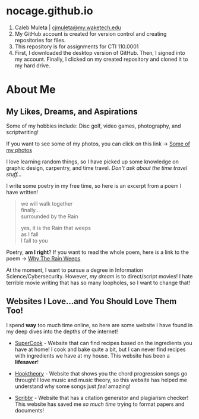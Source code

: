 # nocage.github.io
1. Caleb Muleta | cjmuleta@my.waketech.edu
2. My GitHub account is created for version control and creating repositories for files.
3. This repository is for assignments for CTI 110.0001
4. First, I downloaded the desktop version of GitHub. Then, I signed into my account. Finally, I clicked on my created repository and cloned it to my hard drive. 

# About Me
## My Likes, Dreams, and Aspirations  
Some of my hobbies include: Disc golf, video games, photography, and scriptwriting!

If you want to see some of my photos, you can click on this link →  [Some of my photos](https://unsplash.com/@wulfpeck)

I love learning random things, so I have picked up some knowledge on graphic design, carpentry, and time travel. _Don't ask about the time travel stuff..._

I write some poetry in my free time, so here is an excerpt from a poem I have written!

> we will walk together  
finally…  
surrounded by the Rain   
>
>yes, it is the Rain that weeps  
as I fall  
I fall to you  

Poetry, **am I right**? If you want to read the whole poem, here is a link to the poem → [Why The Rain Weeps](https://docs.google.com/document/d/1MD1UFffUmjvZLgfPa9aRy9p6BnJ2CP9lJoyG5k99EKk/edit?usp=sharing)

At the moment, I want to pursue a degree in Information Science/Cybersecurity. However, _my dream_ is to direct/script movies! I hate terrible movie writing that has so many loopholes, so I want to change that!

## Websites I Love...and You Should Love Them Too!
I spend **way** too much time online, so here are some website I have found in my deep dives into the depths of the internet!  
* [SuperCook](https://www.supercook.com/#/desktop) - Website that can find recipes based on the ingredients you have at home! I cook and bake quite a bit, but I can never find recipes with ingredients we have at my house. This website has been a **lifesaver**!

* [Hooktheory](https://www.hooktheory.com/) - Website that shows you the chord progression songs go through! I love music and music theory, so this website has helped me understand why some songs just _feel_ amazing!

* [Scribbr](https://www.scribbr.com/) - Website that has a citation generator and plagiarism checker! This website has saved me *so much time* trying to format papers and documents!

